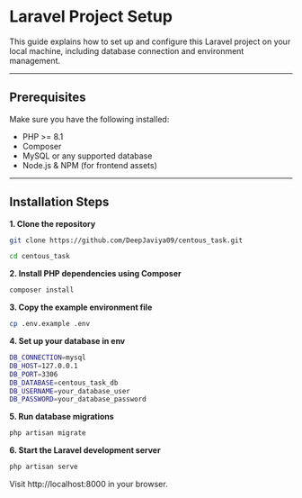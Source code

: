 # Laravel Project Setup

This guide explains how to set up and configure this Laravel project on your local machine, including database connection and environment management.

---

## Prerequisites

Make sure you have the following installed:

- PHP >= 8.1
- Composer
- MySQL or any supported database
- Node.js & NPM (for frontend assets)

---

## Installation Steps

**1. Clone the repository**

```sh
git clone https://github.com/DeepJaviya09/centous_task.git

cd centous_task
```

**2. Install PHP dependencies using Composer**
```sh
composer install
```

**3. Copy the example environment file**
```sh
cp .env.example .env
```

**4. Set up your database in env**
```sh
DB_CONNECTION=mysql
DB_HOST=127.0.0.1
DB_PORT=3306
DB_DATABASE=centous_task_db
DB_USERNAME=your_database_user
DB_PASSWORD=your_database_password
```

**5. Run database migrations**
```sh
php artisan migrate
```

**6. Start the Laravel development server**
```sh
php artisan serve
```

Visit http://localhost:8000 in your browser.